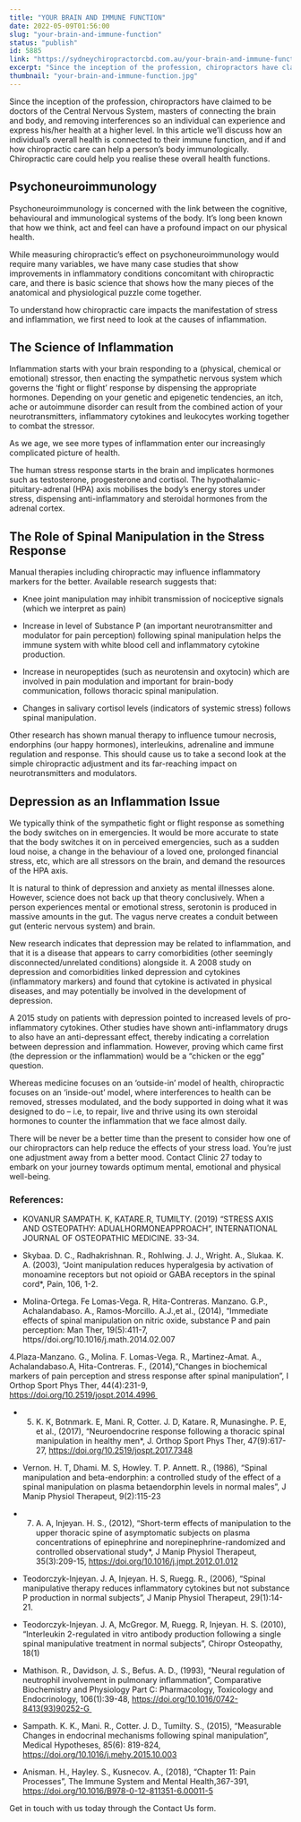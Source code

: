 ```yaml
---
title: "YOUR BRAIN AND IMMUNE FUNCTION"
date: 2022-05-09T01:56:00
slug: "your-brain-and-immune-function"
status: "publish"
id: 5885
link: "https://sydneychiropractorcbd.com.au/your-brain-and-immune-function/"
excerpt: "Since the inception of the profession, chiropractors have claimed to be doctors of the Central Nervous System, masters of connecting the brain and body, and removing interferences so an individual can experience and express his/her health at a higher level. In this article we’ll discuss how an individual’s overall health is connected to their immune […]"
thumbnail: "your-brain-and-immune-function.jpg"
---
```


Since the inception of the profession, chiropractors have claimed to be doctors of the Central Nervous System, masters of connecting the brain and body, and removing interferences so an individual can experience and express his/her health at a higher level. In this article we’ll discuss how an individual’s overall health is connected to their immune function, and if and how chiropractic care can help a person’s body immunologically.  Chiropractic care could help you realise these overall health functions. 

## Psychoneuroimmunology  

Psychoneuroimmunology is concerned with the link between the cognitive, behavioural and immunological systems of the body. It’s long been known that how we think, act and feel can have a profound impact on our physical health. 

While measuring chiropractic’s effect on psychoneuroimmunology would require many variables, we have many case studies that show improvements in inflammatory conditions concomitant with chiropractic care, and there is basic science that shows how the many pieces of the anatomical and physiological puzzle come together. 

To understand how chiropractic care impacts the manifestation of stress and inflammation, we first need to look at the causes of inflammation. 

## The Science of Inflammation  

Inflammation starts with your brain responding to a (physical, chemical or emotional) stressor, then enacting the sympathetic nervous system which governs the ‘fight or flight’ response by dispensing the appropriate hormones. Depending on your genetic and epigenetic tendencies, an itch, ache or autoimmune disorder can result from the combined action of your neurotransmitters, inflammatory cytokines and leukocytes working together to combat the stressor.  

As we age, we see more types of inflammation enter our increasingly complicated picture of health. 

The human stress response starts in the brain and implicates hormones such as testosterone, progesterone and cortisol. The hypothalamic-pituitary-adrenal (HPA) axis mobilises the body’s energy stores under stress, dispensing anti-inflammatory and steroidal hormones from the adrenal cortex. 

## The Role of Spinal Manipulation in the Stress Response 

Manual therapies including chiropractic may influence inflammatory markers for the better. Available research suggests that: 

- Knee joint manipulation may inhibit transmission of nociceptive signals (which we interpret as pain) 

- Increase in level of Substance P (an important neurotransmitter and modulator for pain perception) following spinal manipulation helps the immune system with white blood cell and inflammatory cytokine production. 
- Increase in neuropeptides (such as neurotensin and oxytocin) which are involved in pain modulation and important for brain-body communication, follows thoracic spinal manipulation. 
- Changes in salivary cortisol levels (indicators of systemic stress) follows spinal manipulation.  

Other research has shown manual therapy to influence tumour necrosis, endorphins (our happy hormones), interleukins, adrenaline and immune regulation and response. This should cause us to take a second look at the simple chiropractic adjustment and its far-reaching impact on neurotransmitters and modulators. 

## Depression as an Inflammation Issue 

We typically think of the sympathetic fight or flight response as something the body switches on in emergencies. It would be more accurate to state that the body switches it on in perceived emergencies, such as a sudden loud noise, a change in the behaviour of a loved one, prolonged financial stress, etc, which are all stressors on the brain, and demand the resources of the HPA axis. 

It is natural to think of depression and anxiety as mental illnesses alone. However, science does not back up that theory conclusively. When a person experiences mental or emotional stress, serotonin is produced in massive amounts in the gut. The vagus nerve creates a conduit between gut (enteric nervous system) and brain.  

New research indicates that depression may be related to inflammation, and that it is a disease that appears to carry comorbidities (other seemingly disconnected/unrelated conditions) alongside it. A 2008 study on depression and comorbidities linked depression and cytokines (inflammatory markers) and found that cytokine is activated in physical diseases, and may potentially be involved in the development of depression.  

A 2015 study on patients with depression pointed to increased levels of pro-inflammatory cytokines. Other studies have shown anti-inflammatory drugs to also have an anti-depressant effect, thereby indicating a correlation between depression and inflammation. However, proving which came first (the depression or the inflammation) would be a “chicken or the egg” question.   

Whereas medicine focuses on an ‘outside-in’ model of health, chiropractic focuses on an ‘inside-out’ model, where interferences to health can be removed, stresses modulated, and the body supported in doing what it was designed to do – i.e, to repair, live and thrive using its own steroidal hormones to counter the inflammation that we face almost daily. 

There will be never be a better time than the present to consider how one of our chiropractors can help reduce the effects of your stress load. You’re just one adjustment away from a better mood. Contact Clinic 27 today to embark on your journey towards optimum mental, emotional and physical well-being.   

### References:  
- KOVANUR SAMPATH. K, KATARE.R, TUMILTY. (2019) “STRESS AXIS AND OSTEOPATHY: ADUALHORMONEAPPROACH”, INTERNATIONAL JOURNAL OF OSTEOPATHIC MEDICINE. 33-34.

- Skybaa. D. C., Radhakrishnan. R., Rohlwing. J. J., Wright. A., Slukaa. K. A. (2003), “Joint manipulation reduces hyperalgesia by activation of monoamine receptors but not opioid or GABA receptors in the spinal cord*, Pain, 106, 1-2.

- Molina-Ortega. Fe Lomas-Vega. R, Hita-Contreras. Manzano. G.P., Achalandabaso. A., Ramos-Morcillo. A.J.,et al., (2014), “Immediate effects of spinal manipulation on nitric oxide, substance P and pain perception: Man Ther, 19(5):411-7, https//doi.org/10.1016/j.math.2014.02.007 

4.Plaza-Manzano. G., Molina. F. Lomas-Vega. R., Martinez-Amat. A., Achalandabaso.A, Hita-Contreras. F., (2014),“Changes in biochemical markers of pain perception and stress response after spinal manipulation”, I Orthop Sport Phys Ther, 44(4):231-9, https://doi.org/10.2519/jospt.2014.4996 

- 5. K. K, Botnmark. E, Mani. R, Cotter. J. D, Katare. R, Munasinghe. P. E, et al., (2017), “Neuroendocrine response following a thoracic spinal manipulation in healthy men*, J. Orthop Sport Phys Ther, 47(9):617-27, https://doi.org/10.2519/jospt.2017.7348

- Vernon. H. T, Dhami. M. S, Howley. T. P. Annett. R., (1986), “Spinal manipulation and beta-endorphin: a controlled study of the effect of a spinal manipulation on plasma betaendorphin levels in normal males”, J Manip Physiol Therapeut, 9(2):115-23

- 7. A. A, Injeyan. H. S., (2012), “Short-term effects of manipulation to the upper thoracic spine of asymptomatic subjects on plasma concentrations of epinephrine and norepinephrine-randomized and controlled observational study*, J Manip Physiol Therapeut, 35(3):209-15, https://doi.org/10.1016/j.jmpt.2012.01.012

- Teodorczyk-Injeyan. J. A, Injeyan. H. S, Ruegg. R., (2006), “Spinal manipulative therapy reduces inflammatory cytokines but not substance P production in normal subjects”, J Manip Physiol Therapeut, 29(1):14-21. 

- Teodorczyk-Injeyan. J. A, McGregor. M, Ruegg. R, Injeyan. H. S. (2010), “Interleukin 2-regulated in vitro antibody production following a single spinal manipulative treatment in normal subjects”, Chiropr Osteopathy, 18(1)

- Mathison. R., Davidson, J. S., Befus. A. D., (1993), “Neural regulation of neutrophil involvement in pulmonary inflammation”, Comparative Biochemistry and Physiology Part C: Pharmacology, Toxicology and Endocrinology, 106(1):39-48, https://doi.org/10.1016/0742-8413(93)90252-G 

- Sampath. K. K., Mani. R., Cotter. J. D., Tumilty. S., (2015), “Measurable Changes in endocrinal mechanisms following spinal manipulation”, Medical Hypotheses, 85(6): 819-824, https://doi.org/10.1016/j.mehy.2015.10.003

- Anisman. H., Hayley. S., Kusnecov. A., (2018), “Chapter 11: Pain Processes”, The Immune System and Mental Health,367-391, https://doi.org/10.1016/B978-0-12-811351-6.00011-5

Get in touch with us today through the Contact Us form.
